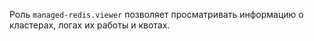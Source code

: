 Роль `managed-redis.viewer` позволяет просматривать информацию о кластерах, логах их работы и квотах.